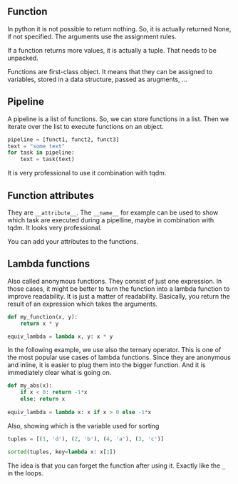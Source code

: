 ## Function
In python it is not possible to return nothing.
So, it is actually returned None, if not specified.
The arguments use the assignment rules.

If a function returns more values, it is actually a tuple.
That needs to be unpacked.

Functions are first-class object.
It means that they can be assigned to variables, stored in a data structure, passed as arugments, ...

## Pipeline
A pipeline is a list of functions.
So, we can store functions in a list.
Then we iterate over the list to execute functions on an object.

```python
pipeline = [funct1, funct2, funct3]
text = "some text"
for task in pipeline:
	text = task(text)
```

It is very professional to use it combination with tqdm.
## Function attributes
They are `__attribute__`.
The `__name__` for example can be used to show which task are executed during a pipelline, maybe in combination with tqdm. It looks very professional.

You can add your attributes to the functions.


## Lambda functions
Also called anonymous functions.
They consist of just one expression.
In those cases, it might be better to turn the function into a lambda function to improve readability. It is just a matter of readability.
Basically, you return the result of an expression which takes the arguments.

```python
def my_function(x, y):
    return x * y

equiv_lambda = lambda x, y: x * y
```

In the following example, we use also the ternary operator.
This is one of the most popular use cases of lambda functions.
Since they are anonymous and inline, it is easier to plug them into the bigger function.
And it is immediately clear what is going on.

```python
def my_abs(x):
    if x < 0: return -1*x
    else: return x
    
equiv_lambda = lambda x: x if x > 0 else -1*x
```

Also, showing which is the variable used for sorting

```python
tuples = [(1, 'd'), (2, 'b'), (4, 'a'), (3, 'c')]

sorted(tuples, key=lambda x: x[1])
```

The idea is that you can forget the function after using it.
Exactly like the `_` in the loops.


